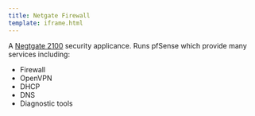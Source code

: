 ```yaml
---
title: Netgate Firewall
template: iframe.html
---
```


A <a href="https://shop.netgate.com/products/2100-base-pfsense" target="guide">Negtgate 2100</a> security applicance.
Runs pfSense which provide many services including:

* Firewall
* OpenVPN
* DHCP
* DNS
* Diagnostic tools